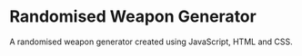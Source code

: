 # Randomised Weapon Generator
A randomised weapon generator created using JavaScript, HTML and CSS.

